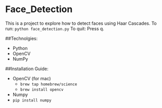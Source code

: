 # Face_Detection
This is a project to explore how to detect faces using Haar Cascades. 
To run: 
 `python face_detection.py`
To quit:
 Press q.


##Technolgies: 
* Python
* OpenCV
* NumPy

##Installation Guide:
* OpenCV (for mac)
  * `brew tap homebrew/science`
  * `brew install opencv`
* Numpy
 * `pip install numpy`

